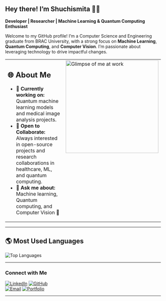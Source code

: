 ## Hey there! I’m Shuchismita 🌸🐾  
**Developer | Researcher | Machine Learning & Quantum Computing Enthusiast**

Welcome to my GitHub profile! I’m a Computer Science and Engineering graduate from BRAC University, with a strong focus on **Machine Learning**, **Quantum Computing**, and **Computer Vision**. I’m passionate about leveraging technology to drive impactful changes.

<table>
  <tr>
    <td style="vertical-align: top;">
      <h2>🌐 About Me</h2>
      <ul>
        <li><strong>🌱 Currently working on:</strong> Quantum machine learning models and medical image analysis projects.</li>
        <li><strong>💼 Open to Collaborate:</strong> Always interested in open-source projects and research collaborations in healthcare, ML, and quantum computing.</li>
        <li><strong>🎨 Ask me about:</strong> Machine learning, Quantum computing, and Computer Vision 🐾</li>
      </ul>
    </td>
    <td style="vertical-align: top;">
      <img src="https://media.giphy.com/media/pVmh7HR0cA2xOlet1z/giphy.gif" alt="Glimpse of me at work" width="300" height="300"/>
    </td>
  </tr>
</table>

---

## 🌎 Most Used Languages
  
![Top Languages](https://github-readme-stats.vercel.app/api/top-langs/?username=shuchismita-anwar&layout=compact&theme=radical)

---
### Connect with Me

[![LinkedIn](https://img.shields.io/badge/LinkedIn-Connect-blue?style=flat&logo=linkedin)](https://www.linkedin.com/in/shuchismita-anwar-034759218/) 
[![GitHub](https://img.shields.io/badge/GitHub-Follow-black?style=flat&logo=github)](https://github.com/shuchismita-anwar)  
[![Email](https://img.shields.io/badge/Email-D14836?style=flat&logo=gmail&logoColor=white)](mailto:shuchismita.anwar@gmail.com)
[![Portfolio](https://img.shields.io/badge/Portfolio-000000?style=flat&logo=vercel&logoColor=white)](https://shuchismita-anwar.vercel.app/)


---
<!--
**shuchismita-anwar/shuchismita-anwar** is a ✨ _special_ ✨ repository because its `README.md` (this file) appears on your GitHub profile.

Here are some ideas to get you started:

- 🔭 I’m currently working on ...
- 🌱 I’m currently learning ...
- 👯 I’m looking to collaborate on ...
- 🤔 I’m looking for help with ...
- 💬 Ask me about ...
- 📫 How to reach me: ...
- 😄 Pronouns: ...
- ⚡ Fun fact: ...
-->
